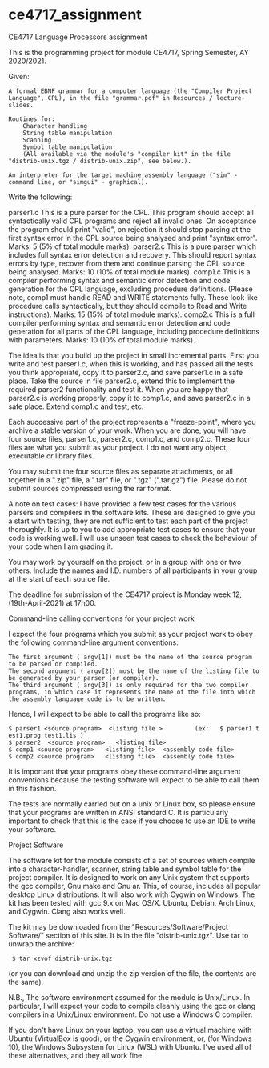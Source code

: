 # ce4717_assignment
CE4717 Language Processors assignment

This is the programming project for module CE4717, Spring Semester, AY 2020/2021.

Given:

    A formal EBNF grammar for a computer language (the "Compiler Project Language", CPL), in the file "grammar.pdf" in Resources / lecture-slides.
     
    Routines for:
        Character handling
        String table manipulation
        Scanning
        Symbol table manipulation
        (All available via the module's "compiler kit" in the file "distrib-unix.tgz / distrib-unix.zip", see below.).
         
    An interpreter for the target machine assembly language ("sim" - command line, or "simgui" - graphical).


Write the following:

parser1.c
    This is a pure parser for the CPL. This program should accept all syntactically valid CPL programs and reject all invalid ones. On acceptance the program should print "valid", on rejection it should stop parsing at the first syntax error in the CPL source being analysed and print "syntax error". Marks: 5 (5% of total module marks).
parser2.c
    This is a pure parser which includes full syntax error detection and recovery. This should report syntax errors by type, recover from them and continue parsing the CPL source being analysed. Marks: 10 (10% of total module marks).
comp1.c
    This is a compiler performing syntax and semantic error detection and code generation for the CPL language, excluding procedure definitions. (Please note, comp1 must handle READ and WRITE statements fully. These look like procedure calls syntactically, but they should compile to Read and Write instructions). Marks: 15 (15% of total module marks).
comp2.c
    This is a full compiler performing syntax and semantic error detection and code generation for all parts of the CPL language, including procedure definitions with parameters. Marks: 10 (10% of total module marks).


The idea is that you build up the project in small incremental parts. First you write and test parser1.c, when this is working, and has passed all the tests you think appropriate, copy it to parser2.c, and save parser1.c in a safe place. Take the source in file parser2.c, extend this to implement the required parser2 functionality and test it. When you are happy that parser2.c is working properly, copy it to comp1.c, and save parser2.c in a safe place. Extend comp1.c and test, etc.

Each successive part of the project represents a "freeze-point", where you archive a stable version of your work. When you are done, you will have four source files, parser1.c, parser2.c, comp1.c, and comp2.c. These four files are what you submit as your project.   I do not want any object, executable or library files. 

You may submit the four source files as separate attachments, or all together in a ".zip" file, a ".tar" file, or ".tgz" (".tar.gz") file.  Please do not submit sources compressed using the rar format.

A note on test cases: I have provided a few test cases for the various parsers and compilers in the software kits. These are designed to give you a start with testing, they are not sufficient to test each part of the project thoroughly. It is up to you to add appropriate test cases to ensure that your code is working well. I will use unseen test cases to check the behaviour of your code when I am grading it.

You may work by yourself on the project, or in a group with one or two others. Include the names and I.D. numbers of all participants in your group at the start of each source file.

The deadline for submission of the CE4717 project is Monday week 12, (19th-April-2021) at 17h00.


Command-line calling conventions for your project work

I expect the four programs which you submit as your project work to obey the following command-line argument conventions:

    The first argument ( argv[1]) must be the name of the source program to be parsed or compiled.
    The second argument ( argv[2]) must be the name of the listing file to be generated by your parser (or compiler).
    The third argument ( argv[3]) is only required for the two compiler programs, in which case it represents the name of the file into which the assembly language code is to be written.

Hence, I will expect to be able to call the programs like so:

    $ parser1 <source program>  <listing file >         (ex:   $ parser1 t est1.prog test1.lis )
    $ parser2  <source program>   <listing file>
    $ comp1 <source program>   <listing file>  <assembly code file>
    $ comp2 <source program>   <listing file>  <assembly code file>


It is important that your programs obey these command-line argument conventions because the testing software will expect to be able to call them in this fashion.

The tests are normally carried out on a unix or Linux box, so please ensure that your programs are written in ANSI standard C. It is particularly important to check that this is the case if you choose to use an IDE to write your software.


Project Software

The software kit for the module consists of a set of sources which compile into a character-handler, scanner, string table and symbol table for the project compiler. It is designed to work on any Unix system that supports the gcc compiler, Gnu make and Gnu ar. This, of course, includes all popular desktop Linux distributions. It will also work with Cygwin on Windows. The kit has been tested with gcc 9.x on Mac OS/X. Ubuntu, Debian, Arch Linux, and Cygwin.  Clang also works well.

The kit may be downloaded from the "Resources/Software/Project Software/" section of this site.  It is in the file "distrib-unix.tgz".  Use tar to unwrap the archive:

     $ tar xzvof distrib-unix.tgz

(or you can download and unzip the zip version of the file, the contents are the same).

N.B., The software environment assumed for the module is Unix/Linux.  In particular, I will expect your code to compile cleanly using the gcc or clang compilers in a Unix/Linux environment.  Do not use a Windows C compiler. 

If you don't have Linux on your laptop, you can use a virtual machine with Ubuntu (VirtualBox is good), or the Cygwin environment, or, (for Windows 10), the Windows Subsystem for Linux (WSL) with Ubuntu.  I've used all of these alternatives, and they all work fine.
